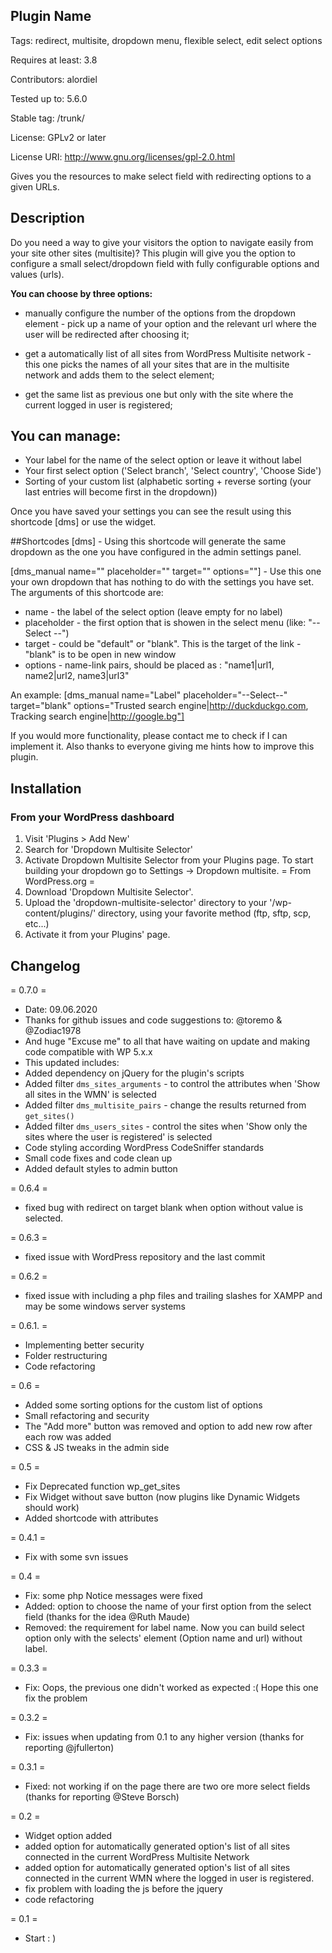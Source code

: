 ## Plugin Name

Tags: redirect, multisite, dropdown menu, flexible select, edit select options

Requires at least: 3.8

Contributors: alordiel

Tested up to: 5.6.0

Stable tag: /trunk/

License: GPLv2 or later

License URI: http://www.gnu.org/licenses/gpl-2.0.html

Gives you the resources to make select field with redirecting options to a given URLs.

## Description
 

Do you need a way to give your visitors the option to navigate easily from your site other sites (multisite)? 
This plugin will give you the option to configure a small select/dropdown field with fully configurable options and values (urls).

**You can choose by three options:**

* manually configure the number of the options from the dropdown element - pick up a name of your option and the relevant url where the user will be redirected after choosing it; 

* get a automatically list of all sites from WordPress Multisite network - this one picks the names of all your sites that are in the multisite network and adds them to the select element;

* get the same list as previous one but only with the site where the current logged in user is registered;

## You can manage:
* Your label for the name of the select option or leave it without label
* Your first select option ('Select branch', 'Select country', 'Choose Side')
* Sorting of your custom list (alphabetic sorting + reverse sorting (your last entries will become first in the dropdown))

Once you have saved your settings you can see the result using this shortcode [dms] or use the widget.

##Shortcodes
[dms] - Using this shortcode will generate the same dropdown as the one you have configured in the admin settings panel.


[dms_manual name="" placeholder="" target="" options=""] - Use this one your own dropdown that has nothing to do with the settings you have set. The arguments of this shortcode are:
* name - the label of the select option (leave empty for no label)
* placeholder - the first option that is showen in the select menu (like: "--  Select --")
* target - could be "default" or "blank". This is the target of the link - "blank" is to be open in new window
* options - name-link pairs, should be placed as : "name1|url1, name2|url2, name3|url3"

An example: 
[dms_manual name="Label" placeholder="--Select--" target="blank" options="Trusted search engine|http://duckduckgo.com, Tracking search engine|http://google.bg"]

If you would more functionality, please contact me to check if I can implement it. Also thanks to everyone giving me hints how to improve this plugin.

## Installation

### From your WordPress dashboard 

1. Visit 'Plugins > Add New'
1. Search for 'Dropdown Multisite Selector'
1. Activate Dropdown Multisite Selector from your Plugins page. To start building your dropdown go to Settings -> Dropdown multisite.
= From WordPress.org 
=
1. Download 'Dropdown Multisite Selector'.
1. Upload the 'dropdown-multisite-selector' directory to your '/wp-content/plugins/' directory, using your favorite method (ftp, sftp, scp, etc...)
1. Activate it from your Plugins' page.


## Changelog
= 0.7.0 =
* Date: 09.06.2020
* Thanks for github issues and code suggestions to: @toremo &  @Zodiac1978
* And huge "Excuse me" to all that have waiting on update and making code compatible with WP 5.x.x 
* This updated includes:
* Added dependency on jQuery for the plugin's scripts 
* Added filter `dms_sites_arguments` - to control the attributes when 'Show all sites in the WMN' is selected
* Added filter `dms_multisite_pairs`  - change the results returned from `get_sites()` 
* Added filter `dms_users_sites` - control the sites when 'Show only the sites where the user is registered' is selected 
* Code styling according WordPress CodeSniffer standards
* Small code fixes and code clean up
* Added default styles to admin button


= 0.6.4 =
* fixed bug with redirect on target blank when option without value is selected.

= 0.6.3 =
* fixed issue with WordPress repository and the last commit

= 0.6.2 =
* fixed issue with including a php files and trailing slashes for XAMPP and may be some windows server systems 

= 0.6.1. =
* Implementing better security
* Folder restructuring
* Code refactoring

= 0.6 =
* Added some sorting options for the custom list of options
* Small refactoring and security
* The "Add more" button was removed and option to add new row after each row was added
* CSS & JS tweaks in the admin side

= 0.5 =
* Fix Deprecated function wp_get_sites
* Fix Widget without save button (now plugins like Dynamic Widgets should work)
* Added shortcode with attributes

= 0.4.1 =
* Fix with some svn issues

= 0.4 =
* Fix: some php Notice messages were fixed
* Added: option to choose the name of your first option from the select field (thanks for the idea @Ruth Maude)
* Removed: the requirement for label name. Now you can build select option only with the selects' element (Option name and url) without label.

= 0.3.3 =
* Fix: Oops, the previous one didn't worked as expected :( Hope this one fix the problem

= 0.3.2 =
* Fix: issues when updating from 0.1 to any higher version (thanks for reporting @jfullerton)

= 0.3.1 =
* Fixed: not working if on the page there are two ore more select fields (thanks for reporting @Steve Borsch)

= 0.2 =

* Widget option added
* added option for automatically generated option's list of all sites connected in the current WordPress Multisite Network
* added option for automatically generated option's list of all sites connected in the current WMN where the logged in user is registered.
* fix problem with loading the js before the jquery
* code refactoring

= 0.1 =

* Start : )

